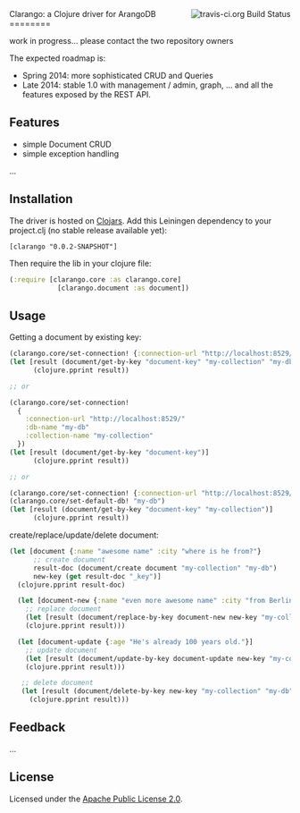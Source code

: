 <img src="https://travis-ci.org/edlich/clarango.png?branch=master" alt="travis-ci.org Build Status" title="Build Status" align="right" />
Clarango: a Clojure driver for ArangoDB
========

work in progress... please contact the two repository owners

The expected roadmap is:
* Spring 2014: more sophisticated CRUD and Queries
* Late 2014: stable 1.0 with management / admin, graph, ... and all the features exposed by the REST API.

## Features

* simple Document CRUD
* simple exception handling

...

## Installation

The driver is hosted on [Clojars](https://clojars.org/clarango). Add this Leiningen dependency to your project.clj (no stable release available yet):
```
[clarango "0.0.2-SNAPSHOT"]
```
Then require the lib in your clojure file:
``` Clojure
(:require [clarango.core :as clarango.core]
			[clarango.document :as document])
```

## Usage

Getting a document by existing key:

```clojure
(clarango.core/set-connection! {:connection-url "http://localhost:8529/"})
(let [result (document/get-by-key "document-key" "my-collection" "my-db")]
      (clojure.pprint result))

;; or

(clarango.core/set-connection! 
  {
    :connection-url "http://localhost:8529/"
    :db-name "my-db"
    :collection-name "my-collection"
  })
(let [result (document/get-by-key "document-key")]
      (clojure.pprint result))

;; or

(clarango.core/set-connection! {:connection-url "http://localhost:8529/"})
(clarango.core/set-default-db! "my-db")
(let [result (document/get-by-key "document-key" "my-collection")]
      (clojure.pprint result))
```

create/replace/update/delete document:

```clojure
(let [document {:name "awesome name" :city "where is he from?"}
      ;; create document
      result-doc (document/create document "my-collection" "my-db")
      new-key (get result-doc "_key")]
  (clojure.pprint result-doc)

  (let [document-new {:name "even more awesome name" :city "from Berlin of course"}]
    ;; replace document
    (let [result (document/replace-by-key document-new new-key "my-collection" "my-db")]
    (clojure.pprint result)))

  (let [document-update {:age "He's already 100 years old."}]
    ;; update document
    (let [result (document/update-by-key document-update new-key "my-collection" "my-db")]
    (clojure.pprint result)))

   ;; delete document
   (let [result (document/delete-by-key new-key "my-collection" "my-db")]
     (clojure.pprint result)))
```

## Feedback

...

## License

Licensed under the [Apache Public License 2.0](http://www.apache.org/licenses/LICENSE-2.0.html).
